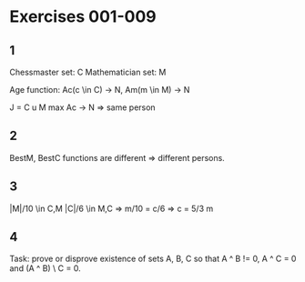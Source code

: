 # Exercises 001-009

## 1

Chessmaster set:    C
Mathematician set:  M

Age function: Ac(c \in C) -> N, Am(m \in M) -> N

J = C u M
max Ac -> N => same person

## 2

BestM, BestC functions are different => different persons.

## 3

|M|/10 \in C,M
|C|/6 \in M,C =>
m/10 = c/6 => c = 5/3 m

## 4

Task: prove or disprove existence of sets A, B, C so that A ^ B != 0, A ^ C = 0 and (A ^ B) \ C = 0.
